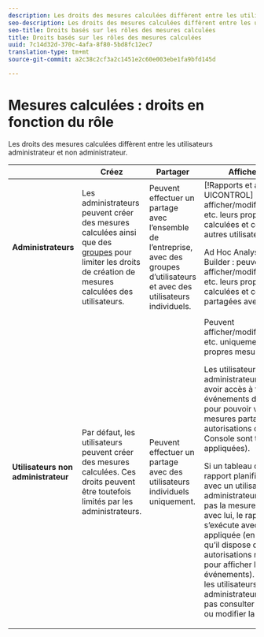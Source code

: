```yaml
---
description: Les droits des mesures calculées diffèrent entre les utilisateurs administrateur et non administrateur.
seo-description: Les droits des mesures calculées diffèrent entre les utilisateurs administrateur et non administrateur.
seo-title: Droits basés sur les rôles des mesures calculées
title: Droits basés sur les rôles des mesures calculées
uuid: 7c14d32d-370c-4afa-8f80-5bd8fc12ec7
translation-type: tm+mt
source-git-commit: a2c38c2cf3a2c1451e2c60e003ebe1fa9bfd145d

---
```



# Mesures calculées : droits en fonction du rôle

Les droits des mesures calculées diffèrent entre les utilisateurs administrateur et non administrateur.

<table id="table_13F72FD90C964B86BD4B51E6F51ED292"> 
 <thead> 
  <tr> 
   <th colname="col1" class="entry"> </th> 
   <th colname="col02" class="entry"> Créez     </th> 
   <th colname="col2" class="entry"> Partager </th> 
   <th colname="col3" class="entry"> Afficher/Gérer </th> 
   <th colname="col4" class="entry"> Approuver </th> 
   <th colname="col5" class="entry"> Appliquer </th> 
  </tr> 
 </thead>
 <tbody> 
  <tr> 
   <td colname="col1"> <b>Administrateurs</b> </td> 
   <td colname="col02"> Les administrateurs peuvent créer des mesures calculées ainsi que des <a href="https://marketing.adobe.com/resources/help/en_US/reference/groups.html" format="https" scope="external">groupes</a> pour limiter les droits de création de mesures calculées des utilisateurs. </td> 
   <td colname="col2"> Peuvent effectuer un partage avec l’ensemble de l’entreprise, avec des groupes d’utilisateurs et avec des utilisateurs individuels. </td> 
   <td colname="col3"> <span class="keyword"> [!Rapports et analyses UICONTROL] </span>: Peut afficher/modifier/supprimer, etc. leurs propres mesures calculées et celles des autres utilisateurs. <p> <span class="keyword"> Ad Hoc Analysis</span> et <span class="keyword">Report Builder</span> : peuvent afficher/modifier/supprimer, etc. leurs propres mesures calculées et celles partagées avec eux. </p> </td> 
   <td colname="col4"> Peuvent approuver les mesures calculées comme étant canoniques. </td> 
   <td colname="col5"> Peuvent appliquer toute mesure calculée à l’échelle de l’entreprise. </td> 
  </tr> 
  <tr> 
   <td colname="col1"> <b>Utilisateurs non administrateur</b> </td> 
   <td colname="col02"> Par défaut, les utilisateurs peuvent créer des mesures calculées. Ces droits peuvent être toutefois limités par les administrateurs. </td> 
   <td colname="col2"> Peuvent effectuer un partage avec des utilisateurs individuels uniquement. </td> 
   <td colname="col3"> Peuvent afficher/modifier/supprimer, etc. uniquement leurs propres mesures calculées. <p>Les utilisateurs non administrateurs doivent avoir accès à tous les événements de composant pour pouvoir visualiser des mesures partagées (les autorisations de la Admin Console sont toujours appliquées). </p> <p>Si un tableau de bord ou un rapport planifié est partagé avec un utilisateur non administrateur et qu’il n’a pas la mesure partagée avec lui, le rapport s’exécute avec la mesure appliquée (en supposant qu’il dispose des autorisations nécessaires pour afficher les événements). Néanmoins, les utilisateurs non administrateurs ne pourront pas consulter la définition ou modifier la mesure. </p> </td> 
   <td colname="col4"> Ne peuvent utiliser que les mesures calculées approuvées ; ne peuvent pas les marquer comme approuvées. </td> 
   <td colname="col5"> Peuvent appliquer leurs propres mesures calculées et les segments qui ont été partagés avec eux. </td> 
  </tr> 
 </tbody> 
</table>


